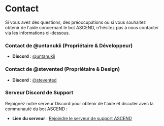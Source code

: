 # Contact

Si vous avez des questions, des préoccupations ou si vous souhaitez obtenir de l'aide concernant le bot ASCEND, n'hésitez pas à nous contacter via les informations ci-dessous.

### Contact de @untanukii (Propriétaire & Développeur)

* **Discord** : [@untanukii](https://discord.com/users/670255715553902612)

### Contact de @stevented (Propriétaire & Design)

* **Discord** : [@stevented](https://discord.com/users/327878748466839552)

### Serveur Discord de Support

Rejoignez notre serveur Discord pour obtenir de l'aide et discuter avec la communauté du bot ASCEND :

* **Lien du serveur** : [Rejoindre le serveur de support ASCEND](https://discord.gg/r2N73kNbG9)
